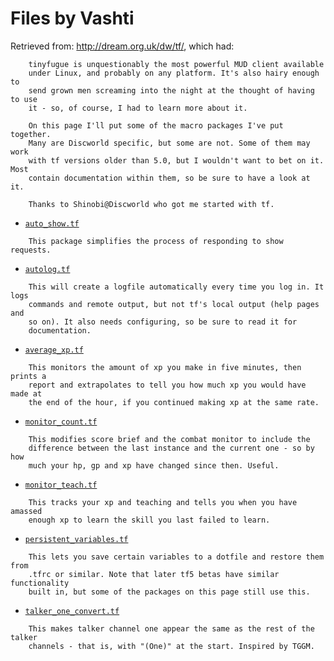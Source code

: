 # Files by Vashti

Retrieved from: http://dream.org.uk/dw/tf/, which had:

```
    tinyfugue is unquestionably the most powerful MUD client available
    under Linux, and probably on any platform. It's also hairy enough to
    send grown men screaming into the night at the thought of having to use
    it - so, of course, I had to learn more about it.

    On this page I'll put some of the macro packages I've put together.
    Many are Discworld specific, but some are not. Some of them may work
    with tf versions older than 5.0, but I wouldn't want to bet on it. Most
    contain documentation within them, so be sure to have a look at it.

    Thanks to Shinobi@Discworld who got me started with tf.
```

 - [`auto_show.tf`](auto_show.tf)

```
    This package simplifies the process of responding to show requests.
```

 - [`autolog.tf`](autolog.tf)

```
    This will create a logfile automatically every time you log in. It logs
    commands and remote output, but not tf's local output (help pages and
    so on). It also needs configuring, so be sure to read it for
    documentation.
```

 - [`average_xp.tf`](average_xp.tf)

```
    This monitors the amount of xp you make in five minutes, then prints a
    report and extrapolates to tell you how much xp you would have made at
    the end of the hour, if you continued making xp at the same rate.
```

 - [`monitor_count.tf`](monitor_count.tf)

```
    This modifies score brief and the combat monitor to include the
    difference between the last instance and the current one - so by how
    much your hp, gp and xp have changed since then. Useful.
```

 - [`monitor_teach.tf`](monitor_teach.tf)

```
    This tracks your xp and teaching and tells you when you have amassed
    enough xp to learn the skill you last failed to learn.
```

 - [`persistent_variables.tf`](persistent_variables.tf)

```
    This lets you save certain variables to a dotfile and restore them from
    .tfrc or similar. Note that later tf5 betas have similar functionality
    built in, but some of the packages on this page still use this.
```

 - [`talker_one_convert.tf`](talker_one_convert.tf)

```
    This makes talker channel one appear the same as the rest of the talker
    channels - that is, with "(One)" at the start. Inspired by TGGM.
```
